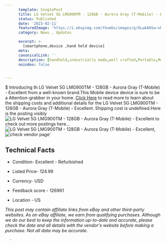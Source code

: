 ```yaml
---
      template: SinglePost
      title: LG Velvet 5G LMG900TM - 128GB - Aurora Gray (T-Mobile) - Excellent
      status: Published
      date: '2023-02-11'
      featuredImage: 'https://i.ebayimg.com/thumbs/images/g/OLwAAOSw~sNjSdld/s-l225.jpg'
      category: News , Updates

      excerpt: >-
        [smartphone,device ,hand held device]
      meta:
      canonicalLink: ''
      description: [handheld,industrially made,well crafted,Portable,Mobile,Compact,Convenient,Lightweight,Maneuverable,Man-portable,Miniature,Carriable,Hand-held,Light,Holdable,Transportable,Mobile device,Pocket-sized,On-the-go,Wireless,Cordless,Compact size,Convenient size, smartphone,device ,hand held device]
      noindex: false
      

---
```

$
      Introducing th LG Velvet 5G LMG900TM - 128GB - Aurora Gray (T-Mobile) - Excellent from a well-known brand.This Mobile device device  is sure to be a Attention-grabber in your home. [Click Here](https://www.ebay.com/itm/165541179506?hash=item268b05f072%3Ag%3AOLwAAOSw%7EsNjSdld&mkevt=1&mkcid=1&mkrid=711-53200-19255-0&campid=%253CePNCampaignId%253E&customid=%253CreferenceId%253E&toolid=10049) to read more to learn about the shipping costs and additional details for the LG Velvet 5G LMG900TM - 128GB - Aurora Gray (T-Mobile) - Excellent. Shipping cost is undefined.Here is the posting visibly ![LG Velvet 5G LMG900TM - 128GB - Aurora Gray (T-Mobile) - Excellent](https://i.ebayimg.com/thumbs/images/g/OLwAAOSw~sNjSdld/s-l225.jpg) to check out more postings here... ![LG Velvet 5G LMG900TM - 128GB - Aurora Gray (T-Mobile) - Excellent](https://i.ebayimg.com/images/g/OLwAAOSw~sNjSdld/s-l960.jpg), ![check vendor page](https://origin-galleryplus.ebayimg.com/ws/web/165541179506_2_0_1/225x225.jpg,https://origin-galleryplus.ebayimg.com/ws/web/165541179506_3_0_1/225x225.jpg,https://origin-galleryplus.ebayimg.com/ws/web/165541179506_4_0_1/225x225.jpg,https://origin-galleryplus.ebayimg.com/ws/web/165541179506_5_0_1/225x225.jpg,https://origin-galleryplus.ebayimg.com/ws/web/165541179506_6_0_1/225x225.jpg)'

      

 ## Technical Facts 



     
      

 - Condition- Excellent - Refurbished 


      

 - Listed Price- 124.99 


      

 - Currency- USD 


      

 - Feedback score - 126961 


      

 - Location - US 


      
      

 *_This post may contain affiliate links from eBay and other third-party websites. As an eBay affiliate, we earn from qualifying purchases. Although we do our best to keep the information up-to-date and accurate, please check the date and all details with the vendor's website before making a purchase. Not all data may be accurate._*




      -
